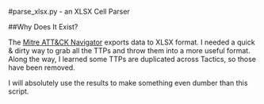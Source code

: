 #parse_xlsx.py - an XLSX Cell Parser

##Why Does It Exist?  

The [Mitre ATT&CK Navigator](https://mitre-attack.github.io/attack-navigator/) 
exports data to XLSX format. I needed a quick & dirty 
way to grab all the TTPs and throw them into a more 
useful format. Along the way, I learned some TTPs are 
duplicated across Tactics, so those have been removed.  

I will absolutely use the results to make something even 
dumber than this script.  
